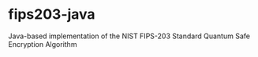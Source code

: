 # fips203-java
Java-based implementation of the NIST FIPS-203 Standard Quantum Safe Encryption Algorithm
